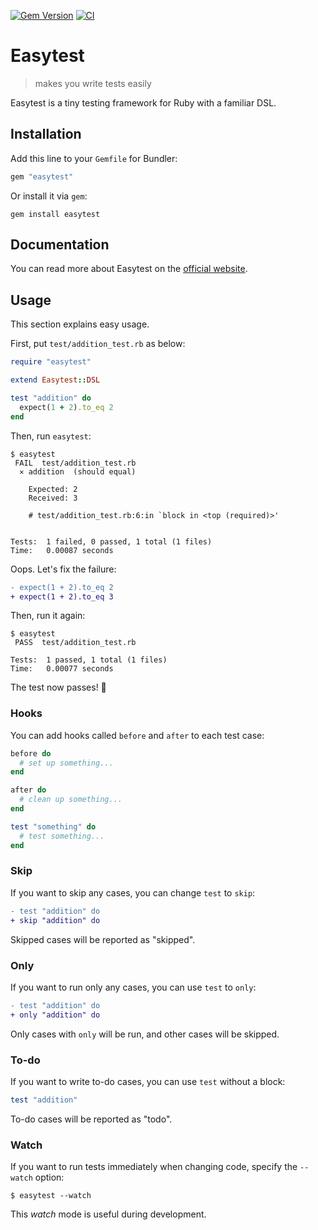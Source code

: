 [![Gem Version](https://badge.fury.io/rb/easytest.svg)](https://badge.fury.io/rb/easytest)
[![CI](https://github.com/ybiquitous/easytest/actions/workflows/ci.yml/badge.svg)](https://github.com/ybiquitous/easytest/actions/workflows/ci.yml)

# Easytest

> makes you write tests easily

Easytest is a tiny testing framework for Ruby with a familiar DSL.

## Installation

Add this line to your `Gemfile` for Bundler:

```ruby
gem "easytest"
```

Or install it via `gem`:

```shell
gem install easytest
```

## Documentation

You can read more about Easytest on the [official website](https://ybiquitous.github.io/easytest/).

## Usage

This section explains easy usage.

First, put `test/addition_test.rb` as below:

```ruby
require "easytest"

extend Easytest::DSL

test "addition" do
  expect(1 + 2).to_eq 2
end
```

Then, run `easytest`:

```console
$ easytest
 FAIL  test/addition_test.rb
  ✕ addition  (should equal)

    Expected: 2
    Received: 3

    # test/addition_test.rb:6:in `block in <top (required)>'


Tests:  1 failed, 0 passed, 1 total (1 files)
Time:   0.00087 seconds
```

Oops. Let's fix the failure:

```diff
- expect(1 + 2).to_eq 2
+ expect(1 + 2).to_eq 3
```

Then, run it again:

```console
$ easytest
 PASS  test/addition_test.rb

Tests:  1 passed, 1 total (1 files)
Time:   0.00077 seconds
```

The test now passes! 🎉

### Hooks

You can add hooks called `before` and `after` to each test case:

```ruby
before do
  # set up something...
end

after do
  # clean up something...
end

test "something" do
  # test something...
end
```

### Skip

If you want to skip any cases, you can change `test` to `skip`:

```diff
- test "addition" do
+ skip "addition" do
```

Skipped cases will be reported as "skipped".

### Only

If you want to run only any cases, you can use `test` to `only`:

```diff
- test "addition" do
+ only "addition" do
```

Only cases with `only` will be run, and other cases will be skipped.

### To-do

If you want to write to-do cases, you can use `test` without a block:

```ruby
test "addition"
```

To-do cases will be reported as "todo".

### Watch

If you want to run tests immediately when changing code, specify the `--watch` option:

```console
$ easytest --watch
```

This *watch* mode is useful during development.

